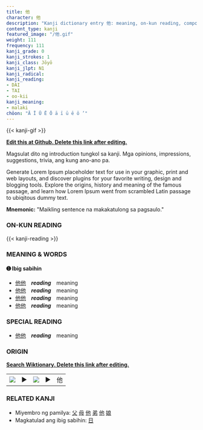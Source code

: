 ```yaml
---
title: 他
character: 他
description: "Kanji dictionary entry 他: meaning, on-kun reading, compounds, origin, related kanji"
content_type: kanji
featured_image: "/他.gif"
weight: 111
frequency: 111
kanji_grade: 0
kanji_strokes: 1
kanji_class: Jōyō
kanji_jlpt: N1
kanji_radical: 
kanji_reading: 
- DAI
- TAI
- oo-kii
kanji_meaning:
- malaki
chōon: "Ā Ī Ū Ē Ō ā ī ū ē ō ’"
---
```

[//]: # (Don't edit the line below. Kanji animated GIF code is automatically generated.)
{{< kanji-gif >}}

[//]: # (Edit below this line.)

**[Edit this at Github. Delete this link after editing.](https://github.com/tim0g/tim/tree/main/content/kanji/他/index.md)**

Magsulat dito ng introduction tungkol sa kanji. Mga opinions, impressions, suggestions, trivia, ang kung ano-ano pa.

Generate Lorem Ipsum placeholder text for use in your graphic, print and web layouts, and discover plugins for your favorite writing, design and blogging tools. Explore the origins, history and meaning of the famous passage, and learn how Lorem Ipsum went from scrambled Latin passage to ubiqitous dummy text.
 
**Mnemonic:** "Maikling sentence na makakatulong sa pagsaulo."

### ON-KUN READING

[//]: # (Don't edit the line below. ON-KUN READING code is automatically generated.)
{{< kanji-reading >}}

### MEANING & WORDS

#### ➊ **Ibig sabihin**
  - [他](../他)[他](../他)　***reading***　meaning
  - [他](../他)[他](../他)　***reading***　meaning
  - [他](../他)[他](../他)　***reading***　meaning
  - [他](../他)[他](../他)　***reading***　meaning

### SPECIAL READING
  - [他](../他)[他](../他)　***reading***　meaning

### ORIGIN

**[Search Wiktionary. Delete this link after editing.](https://wiktionary.org/wiki/他)**
<table class="kanji-table"><tr><td>
<img src="60px-他-bronze.svg.png">
</td><td>▶</td><td>
<img src="60px-他-oracle.svg.png">
</td><td>▶</td>
<td class="kanji-origin">他</td>
</tr></table>

### RELATED KANJI
- Miyembro ng pamilya: [父](../父) [母](../母) [他](../他) [弟](../弟) [他](../他) [娘](../娘)
- Magkatulad ang ibig sabihin: [日](../日)
